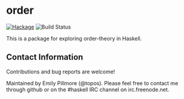 order
==========

[![Hackage](https://img.shields.io/hackage/v/order.svg)](https://hackage.haskell.org/package/order) ![Build Status](https://github.com/emilypi/order/workflows/Haskell-CI/badge.svg)

This is a package for exploring order-theory in Haskell.

Contact Information
-------------------

Contributions and bug reports are welcome!

Maintained by Emily Pillmore (@topos). Please feel free to contact me through github or on the #haskell IRC channel on irc.freenode.net.
